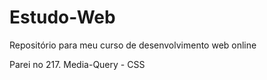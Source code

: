 # Estudo-Web
Repositório para meu curso de desenvolvimento web online

Parei no 217. Media-Query - CSS
